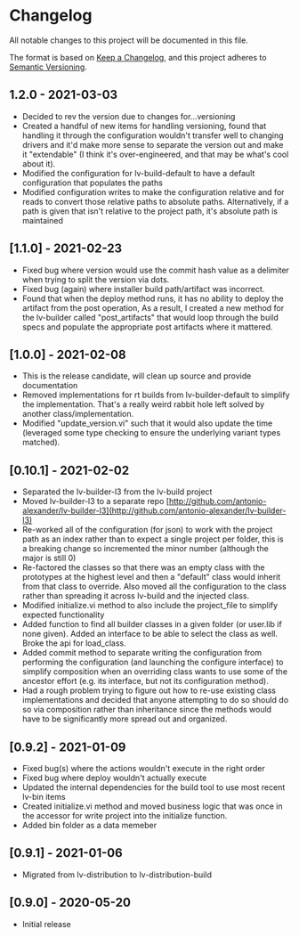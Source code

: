 # Changelog

All notable changes to this project will be documented in this file.

The format is based on [Keep a Changelog](https://keepachangelog.com/en/1.0.0/),
and this project adheres to [Semantic Versioning](https://semver.org/spec/v2.0.0.html).

## 1.2.0 - 2021-03-03

- Decided to rev the version due to changes for...versioning
- Created a handful of new items for handling versioning, found that handling it through the configuration wouldn't transfer well to changing drivers and it'd make more sense to separate the version out and make it "extendable" (I think it's over-engineered, and that may be what's cool about it).
- Modified the configuration for lv-build-default to have a default configuration that populates the paths
- Modified configuration writes to make the configuration relative and for reads to convert those relative paths to absolute paths. Alternatively, if a path is given that isn't relative to the project path, it's absolute path is maintained

## [1.1.0] - 2021-02-23

- Fixed bug where version would use the commit hash value as a delimiter when trying to split the version via dots.
- Fixed bug (again) where installer build path/artifact was incorrect.
- Found that when the deploy method runs, it has no ability to deploy the artifact from the post operation, As a result, I created a new method for the lv-builder called "post_artifacts" that would loop through the build specs and populate the appropriate post artifacts where it mattered.

## [1.0.0] - 2021-02-08

- This is the release candidate, will clean up source and provide documentation
- Removed implementations for rt builds from lv-builder-default to simplify the implementation. That's a really weird rabbit hole left solved by another class/implementation.
- Modified "update_version.vi" such that it would also update the time (leveraged some type checking to ensure the underlying variant types matched).

## [0.10.1] - 2021-02-02

- Separated the lv-builder-l3 from the lv-build project
- Moved lv-builder-l3 to a separate repo [http://github.com/antonio-alexander/lv-builder-l3](http://github.com/antonio-alexander/lv-builder-l3)
- Re-worked all of the configuration (for json) to work with the project path as an index rather than to expect a single project per folder, this is a breaking change so incremented the minor number (although the major is still 0)
- Re-factored the classes so that there was an empty class with the prototypes at the highest level and then a "default" class would inherit from that class to override. Also moved all the configuration to the class rather than spreading it across lv-build and the injected class.
- Modified initialize.vi method to also include the project_file to simplify expected functionality
- Added function to find all builder classes in a given folder (or user.lib if none given). Added an interface to be able to select the class as well. Broke the api for load_class.
- Added commit method to separate writing the configuration from performing the configuration (and launching the configure interface) to simplify composition when an overriding class wants to use some of the ancestor effort (e.g. its interface, but not its configuration method).
- Had a rough problem trying to figure out how to re-use existing class implementations and decided that anyone attempting to do so should do so via composition rather than inheritance since the methods would have to be significantly more spread out and organized.

## [0.9.2] - 2021-01-09

- Fixed bug(s) where the actions wouldn't execute in the right order
- Fixed bug where deploy wouldn't actually execute
- Updated the internal dependencies for the build tool to use most recent lv-bin items
- Created initialize.vi method and moved business logic that was once in the accessor for write project into the initialize function.
- Added bin folder as a data memeber

## [0.9.1] - 2021-01-06

- Migrated from lv-distribution to lv-distribution-build

## [0.9.0] - 2020-05-20

- Initial release
